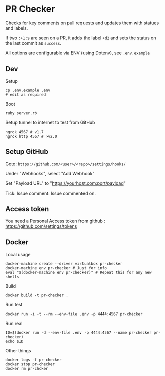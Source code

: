 # PR Checker

Checks for key comments on pull requests and updates them with statues and labels.

If two `:+1:`s are seen on a PR, it adds the label `+d2` and sets the status on the last commit as `success`.

All options are configurable via ENV (using Dotenv), see `.env.example`


## Dev

Setup

    cp .env.example .env
    # edit as required

Boot

    ruby server.rb

Setup tunnel to internet to test from GitHub

    ngrok 4567 # v1.7
    ngrok http 4567 # >v2.0

## Setup GitHub

Goto: `https://github.com/<user>/<repo>/settings/hooks/`

Under "Webhooks", select "Add Webhook"

Set "Payload URL" to "https://yourhost.com:port/payload"

Tick: Issue comment: Issue commented on.


## Access token

You need a Personal Access token from github : https://github.com/settings/tokens


## Docker

Local usage

    docker-machine create --driver virtualbox pr-checker
    docker-machine env pr-checker # Just for info
    eval "$(docker-machine env pr-checker)" # Repeat this for any new shells

Build

    docker build -t pr-checker .

Run test

    docker run -i -t --rm --env-file .env -p 4444:4567 pr-checker

Run real

    ID=$(docker run -d --env-file .env -p 4444:4567 --name pr-checker pr-checker)
    echo $ID

Other things 

    docker logs -f pr-checker
    docker stop pr-checker
    docker rm pr-chcker


